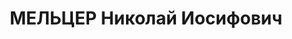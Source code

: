 ---
title: МЕЛЬЦЕР Николай Иосифович
description: "Род. в 1890, еврей, член ВКП(б) с 1919, в органах НКВД с 1923. \n  Звание:\
  \ 20.12.1936 - капитан ГБ. \n  Награды: 1933 - знак «Почетный работник ВЧК—ОГПУ\
  \ (XV)». \n  зам. нач. оперотдела ГУПО НКВД СССР, уволен 08.09.1937. \n  Арестован\
  \ 28.08.1937. Осужден в особом порядке, ВМН. Расстрелян 09.12.1937, Москва. \n \
  \ Реабилитирован 12.12.1957."
---